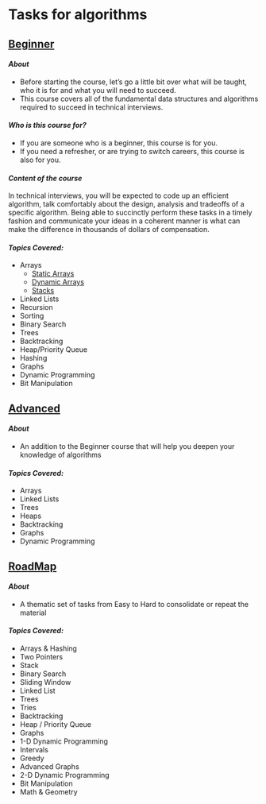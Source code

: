 # Tasks for algorithms

## [Beginner](1_Beginner)

#### **_About_**
* Before starting the course, let’s go a little bit over what will be taught, who it is for and what you will need to succeed.
* This course covers all of the fundamental data structures and algorithms required to succeed in technical interviews.
#### **_Who is this course for?_**
* If you are someone who is a beginner, this course is for you.
* If you need a refresher, or are trying to switch careers, this course is also for you.
#### **_Content of the course_**
In technical interviews, you will be expected to code up an efficient algorithm, talk comfortably about the design, analysis and tradeoffs of a specific algorithm. Being able to succinctly perform these tasks in a timely fashion and communicate your ideas in a coherent manner is what can make the difference in thousands of dollars of compensation.
#### **_Topics Covered:_**
* Arrays
  * [Static Arrays](1_Beginner/02_Arrays/3_Static%20Arrays)
  * [Dynamic Arrays](1_Beginner/02_Arrays/4_Dynamic%20Arrays)
  * [Stacks](1_Beginner/02_Arrays/5_Stacks)
* Linked Lists
* Recursion
* Sorting
* Binary Search
* Trees
* Backtracking
* Heap/Priority Queue
* Hashing
* Graphs
* Dynamic Programming
* Bit Manipulation

## [Advanced](2_Advanced)

#### **_About_**
* An addition to the Beginner course that will help you deepen your knowledge of algorithms
#### **_Topics Covered:_**
* Arrays
* Linked Lists
* Trees
* Heaps
* Backtracking
* Graphs
* Dynamic Programming

## [RoadMap](3_RoadMap)

#### **_About_**
* A thematic set of tasks from Easy to Hard to consolidate or repeat the material
#### **_Topics Covered:_**
* Arrays & Hashing
* Two Pointers
* Stack
* Binary Search
* Sliding Window
* Linked List
* Trees
* Tries
* Backtracking
* Heap / Priority Queue
* Graphs
* 1-D Dynamic Programming
* Intervals
* Greedy
* Advanced Graphs
* 2-D Dynamic Programming
* Bit Manipulation
* Math & Geometry